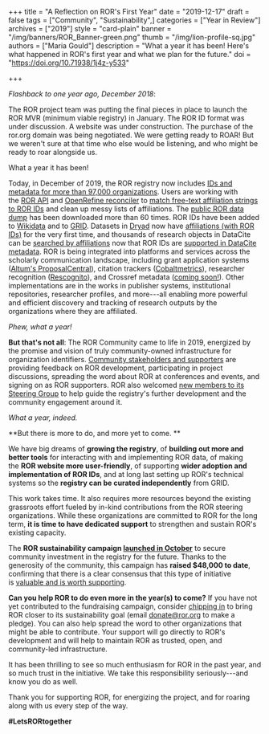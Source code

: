 +++
title = "A Reflection on ROR's First Year"
date = "2019-12-17"
draft = false
tags = ["Community", "Sustainability",]
categories = ["Year in Review"]
archives = ["2019"]
style = "card-plain"
banner = "/img/banners/ROR_Banner-green.png"
thumb = "/img/lion-profile-sq.jpg"
authors = ["Maria Gould"]
description = "What a year it has been! Here's what happened in ROR's first year and what we plan for the future."
doi = "https://doi.org/10.71938/1j4z-y533"

+++

*Flashback to one year ago, December 2018*:

The ROR project team was putting the final pieces in place to launch the ROR MVR (minimum viable registry) in January. The ROR ID format was under discussion. A website was under construction. The purchase of the ror.org domain was being negotiated. We were getting ready to ROAR! But we weren't sure at that time who else would be listening, and who might be ready to roar alongside us.

What a year it has been!

Today, in December of 2019, the ROR registry now includes [IDs and metadata for more than 97,000 organizations](https://ror.org/search). Users are working with the [ROR API](https://github.com/ror-community/ror-api) and [OpenRefine reconciler](https://github.com/ror-community/ror-reconciler) to [match free-text affiliation strings to ROR IDs](https://github.com/ror-community/ror-api#affiliation-matching) and clean up messy lists of affiliations. The [public ROR data dump](https://figshare.com/authors/ROR_Community/6832769) has been downloaded more than 60 times. ROR IDs have been added to [Wikidata](https://www.wikidata.org/wiki/Property:P6782) and to [GRID](https://grid.ac/institutes). Datasets in [Dryad](https://datadryad.org//) now have [affiliations (with ROR IDs)](https://ror.org/blog/2019-07-10-ror-ing-together-with-dryad/) for the very first time, and thousands of research objects in DataCite can be [searched by affiliations](https://blog.datacite.org/affiliation-facet-new-in-datacite-search/) now that ROR IDs are [supported in DataCite metadata](https://blog.datacite.org/identify-your-affiliation-with-metadata-schema-4-3/). ROR is being integrated into platforms and services across the scholarly communication landscape, including grant application systems ([Altum's ProposalCentral](https://www.altum.com/grant-making-management-system-software-tools)), citation trackers ([Cobaltmetrics](https://cobaltmetrics.com/)), researcher recognition ([Rescognito](https://rescognito.com/)), and Crossref metadata ([coming soon!](https://www.crossref.org/blog/proposed-schema-changes-have-your-say/)). Other implementations are in the works in publisher systems, institutional repositories, researcher profiles, and more---all enabling more powerful and efficient discovery and tracking of research outputs by the organizations where they are affiliated.

*Phew, what a year!*

**But that's not all**: The ROR Community came to life in 2019, energized by the promise and vision of truly community-owned infrastructure for organization identifiers. [Community stakeholders and supporters](https://ror.org/supporters/) are providing feedback on ROR development, participating in project discussions, spreading the word about ROR at conferences and events, and signing on as ROR supporters. ROR also welcomed [new members to its Steering Group](https://ror.org/blog/2019-11-22-meet-the-ror-steering-group/) to help guide the registry's further development and the community engagement around it.

*What a year, indeed.*

**But there is more to do, and more yet to come. **

We have big dreams of **growing the registry**, of **building out more and better tools** for interacting with and implementing ROR data, of making the **ROR website more user-friendly**, of supporting **wider adoption and implementation of ROR IDs**, and at long last setting up ROR's technical systems so the **registry can be curated independently** from GRID.

This work takes time. It also requires more resources beyond the existing grassroots effort fueled by in-kind contributions from the ROR steering organizations. While these organizations are committed to ROR for the long term, **it is time to have dedicated support** to strengthen and sustain ROR's existing capacity.

The **ROR sustainability campaign [launched in October](https://ror.org/blog/2019-10-16-help-sustain-ror/)** to secure community investment in the registry for the future. Thanks to the generosity of the community, this campaign has **raised $48,000 to date**, confirming that there is a clear consensus that this type of initiative is [valuable and is worth supporting](https://ror.org/blog/2019-12-02-note-of-thanks/).

**Can you help ROR to do even more in the year(s) to come?** If you have not yet contributed to the fundraising campaign, consider [chipping in](https://ror.org/supporters/) to bring ROR closer to its sustainability goal (email [donate@ror.org](mailto:mailto:donate@ror.org) to make a pledge). You can also help spread the word to other organizations that might be able to contribute. Your support will go directly to ROR's development and will help to maintain ROR as trusted, open, and community-led infrastructure.

It has been thrilling to see so much enthusiasm for ROR in the past year, and so much trust in the initiative. We take this responsibility seriously---and know you do as well.

Thank you for supporting ROR, for energizing the project, and for roaring along with us every step of the way.

**#LetsRORtogether**
